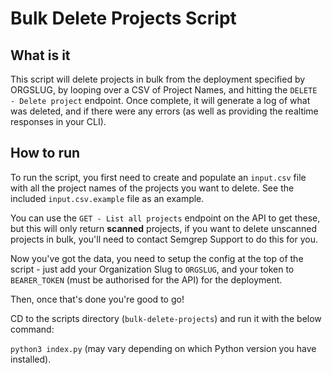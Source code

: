 # Bulk Delete Projects Script

## What is it
This script will delete projects in bulk from the deployment specified by ORGSLUG, by looping over a CSV of Project Names, and hitting the `DELETE - Delete project` endpoint. Once complete, it will generate a log of what was deleted, and if there were any errors (as well as providing the realtime responses in your CLI).

## How to run
To run the script, you first need to create and populate an `input.csv` file with all the project names of the projects you want to delete. See the included `input.csv.example` file as an example.

You can use the `GET - List all projects` endpoint on the API to get these, but this will only return **scanned** projects, if you want to delete unscanned projects in bulk, you'll need to contact Semgrep Support to do this for you.

Now you've got the data, you need to setup the config at the top of the script - just add your Organization Slug to `ORGSLUG`, and your token to `BEARER_TOKEN` (must be authorised for the API) for the deployment.

Then, once that's done you're good to go!

CD to the scripts directory (`bulk-delete-projects`) and run it with the below command:

`python3 index.py` (may vary depending on which Python version you have installed).